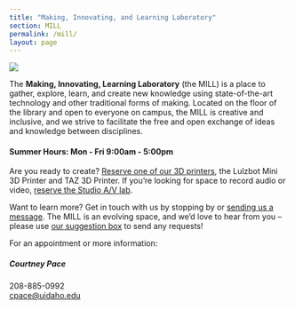 ```yaml
---
title: "Making, Innovating, and Learning Laboratory"
section: MILL
permalink: /mill/
layout: page
---
```


<img src="https://mill.lib.uidaho.edu/wp-content/uploads/2016/08/technology-computer-chips-gigabyte-2.jpg" class="img-fluid">

The **Making, Innovating, Learning Laboratory** (the MILL) is a place to gather, explore, learn, and create new knowledge using state-of-the-art technology and other traditional forms of making. Located on the floor of the library and open to everyone on campus, the MILL is creative and inclusive, and we strive to facilitate the free and open exchange of ideas and knowledge between disciplines.

<div class="alert alert-primary text-center" role="alert">
<h4 class="alert-heading mb-0"><span class="fas fa-clock"></span> Summer Hours: Mon - Fri 9:00am - 5:00pm</h4>
</div>

Are you ready to create? [Reserve one of our 3D printers](https://libcal.uidaho.edu/reserve/3dprinters), the Lulzbot Mini 3D Printer and TAZ 3D Printer. If you’re looking for space to record audio or video, [reserve the Studio A/V lab](https://libcal.uidaho.edu/reserve/AV).

Want to learn more? Get in touch with us by stopping by or <a href="mailto:khenrich@uidaho.edu">sending us a message</a>. The MILL is an evolving space, and we’d love to hear from you – please use [our suggestion box](https://uidaho.co1.qualtrics.com/SE/?SID=SV_eJxEYnCmi9c5W2p) to send any requests!

<div class="row justify-content-center mb-3">
    <div class="col-md-6">
        <div class="card">
            <div class="card-body text-center">
                <p class="card-text">For an appointment or more
information:</p>
                <h5 class="card-title">Courtney Pace</h5>
                <p class="card-text">208-885-0992<br>
                <a href="mailto:cpace@uidaho.edu">cpace@uidaho.edu</a></p>
            </div>
        </div>
    </div>
</div>
